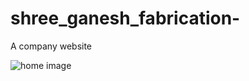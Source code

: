 # shree_ganesh_fabrication-
A company website

![home image](https://github.com/dinbandhu12/shree_ganesh_fabrication-/assets/74874773/2ebd65ab-8cb7-47b6-8e13-2465f540e2f0)
